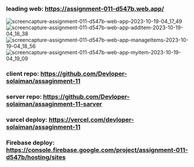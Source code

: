 ### leading web: https://assignment-011-d547b.web.app/
![screencapture-assignment-011-d547b-web-app-2023-10-19-04_17_49](https://github.com/Devloper-solaiman/assaginment-11/assets/93696273/c22e9c06-55a0-45d4-8251-ae8217dc8a40)
![screencapture-assignment-011-d547b-web-app-addItem-2023-10-19-04_18_38](https://github.com/Devloper-solaiman/assaginment-11/assets/93696273/f6ea1c62-8d3e-40ce-9171-9565158271d6)
![screencapture-assignment-011-d547b-web-app-manageItems-2023-10-19-04_18_56](https://github.com/Devloper-solaiman/assaginment-11/assets/93696273/f92c30e5-f64f-4439-af9a-a12fdd3ff051)
![screencapture-assignment-011-d547b-web-app-myitem-2023-10-19-04_19_09](https://github.com/Devloper-solaiman/assaginment-11/assets/93696273/4c8f31c9-d314-4756-bd97-7abf8fdf4819)

### client repo: https://github.com/Devloper-solaiman/assaginment-11
### server repo: https://github.com/Devloper-solaiman/assaginment-11-sarver
### varcel deploy: https://vercel.com/devloper-solaiman/assaginment-11
### Firebase deploy: https://console.firebase.google.com/project/assignment-011-d547b/hosting/sites
